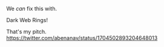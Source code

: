 We *can* fix this with.

Dark Web Rings!

That's my pitch. https://twitter.com/abenanav/status/1704502893204648013